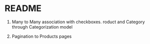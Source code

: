 # README

1) Many to Many association with checkboxes. roduct and Category through Categorization model

2. Pagination to Products pages